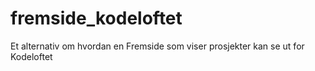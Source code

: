 # fremside_kodeloftet
Et alternativ om hvordan en Fremside som viser prosjekter kan se ut for Kodeloftet
